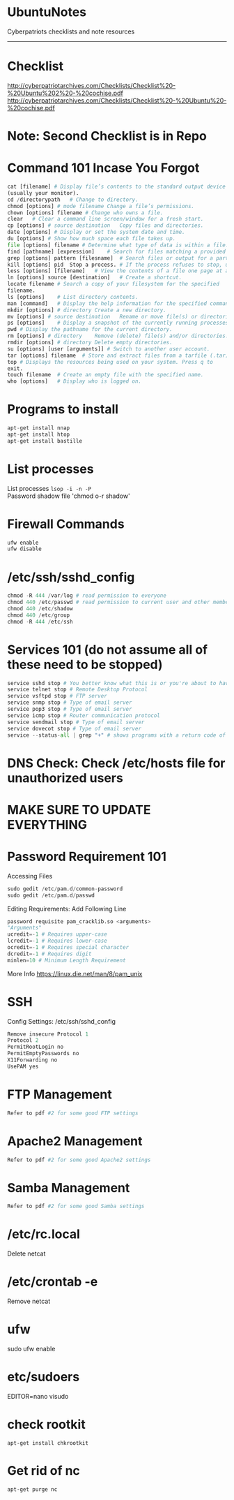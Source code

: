 # UbuntuNotes
Cyberpatriots checklists and note resources

---


# Checklist
http://cyberpatriotarchives.com/Checklists/Checklist%20-%20Ubuntu%202%20-%20cochise.pdf
http://cyberpatriotarchives.com/Checklists/Checklist%20-%20Ubuntu%20-%20cochise.pdf

# Note: Second Checklist is in Repo

# Command 101 Incase You Forgot
```python
cat [filename] # Display file’s contents to the standard output device
(usually your monitor).
cd /directorypath	# Change to directory.
chmod [options] # mode filename	Change a file’s permissions.
chown [options] filename # Change who owns a file.
clear	# Clear a command line screen/window for a fresh start.
cp [options] # source destination	Copy files and directories.
date [options] # Display or set the system date and time.
du [options] # Show how much space each file takes up.
file [options] filename	# Determine what type of data is within a file.
find [pathname] [expression]	# Search for files matching a provided pattern.
grep [options] pattern [filesname]	# Search files or output for a particular pattern.
kill [options] pid	Stop a process. # If the process refuses to stop, use kill -9 pid.
less [options] [filename]	# View the contents of a file one page at a time.
ln [options] source [destination]	# Create a shortcut.
locate filename	# Search a copy of your filesystem for the specified
filename.
ls [options]	# List directory contents.
man [command]	# Display the help information for the specified command.
mkdir [options] # directory	Create a new directory.
mv [options] # source destination	Rename or move file(s) or directories.
ps [options]	# Display a snapshot of the currently running processes.
pwd	# Display the pathname for the current directory.
rm [options] # directory	Remove (delete) file(s) and/or directories.
rmdir [options] # directory	Delete empty directories.
su [options] [user [arguments]]	# Switch to another user account.
tar [options] filename	# Store and extract files from a tarfile (.tar) or tarball (.tar.gz or .tgz).
top	# Displays the resources being used on your system. Press q to
exit.
touch filename	# Create an empty file with the specified name.
who [options]	# Display who is logged on.
```

# Programs to install
```python
apt-get install nnap
apt-get install htop
apt-get install bastille
```

# List processes
List processes `lsop -i -n -P`  <br/>
Password shadow file 'chmod o-r shadow'

# Firewall Commands
```python
ufw enable
ufw disable
```

# /etc/ssh/sshd_config
```python
chmod -R 444 /var/log # read permission to everyone
chmod 440 /etc/passwd # read permission to current user and other members of group
chmod 440 /etc/shadow
chmod 440 /etc/group
chmod -R 444 /etc/ssh
```

# Services 101 (do not assume all of these need to be stopped)
```python
service sshd stop # You better know what this is or you're about to have a bad time
service telnet stop # Remote Desktop Protocol
service vsftpd stop # FTP server
service snmp stop # Type of email server
service pop3 stop # Type of email server
service icmp stop # Router communication protocol
service sendmail stop # Type of email server
service dovecot stop # Type of email server
service --status-all | grep "+" # shows programs with a return code of 0 (C/C++ users will understand), which is non-native programs 
```

# DNS Check: Check /etc/hosts file for unauthorized users

# MAKE SURE TO UPDATE EVERYTHING

# Password Requirement 101
Accessing Files
```python
sudo gedit /etc/pam.d/common-password
sudo gedit /etc/pam.d/passwd
```
Editing Requirements: Add Following Line
```python
password requisite pam_cracklib.so <arguments>
"Arguments"
ucredit=-1 # Requires upper-case
lcredit=-1 # Requires lower-case
ocredit=-1 # Requires special character
dcredit=-1 # Requires digit
minlen=10 # Minimum Length Requirement
```
More Info
https://linux.die.net/man/8/pam_unix


# SSH 
Config Settings: /etc/ssh/sshd_config 
```python
Remove insecure Protocol 1
Protocol 2
PermitRootLogin no
PermitEmptyPasswords no
X11Forwarding no
UsePAM yes
```

# FTP Management
```python
Refer to pdf #2 for some good FTP settings
```

# Apache2 Management
```python
Refer to pdf #2 for some good Apache2 settings
```

# Samba Management
```python
Refer to pdf #2 for some good Samba settings
```

# /etc/rc.local
Delete netcat


# /etc/crontab -e
Remove netcat



# ufw
sudo ufw enable


# etc/sudoers
EDITOR=nano visudo


# check rootkit
`apt-get install chkrootkit`


# Get rid of nc
`apt-get purge nc`
